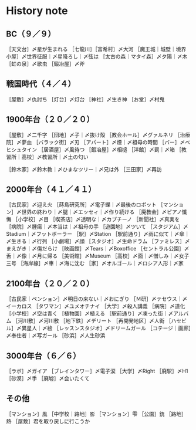 History note
===

## BC（９／９）

［天文台］〆星が生まれる
［七龍川］［富希村］〆大河
［魔王城｜城壁｜境界小屋］〆世界征服｜〆星降ろし｜〆弦は
［太古の森｜マタイ森］〆夕陽｜〆木
［虹の泉］〆歌虫
［鍛冶屋］〆斧

## 戦国時代（４／４）

［屋敷］〆仇討ち
［灯台］〆灯台
［神社］〆生き神
［お堂］〆村鬼

## 1900年台（２０／２０）

［屋敷］〆二千字
［団地］〆子｜〆抜け殻
［教会ホール］〆グァルネリ
［治療院］〆夢血
［バラック街］〆刃
［アパート］〆煙｜〆祖母の時間
［バー］〆ベヒシュタイン
［居酒屋］〆風待つ
［鍛冶屋］〆相槌
［洋館］〆罰｜〆箱
［教習所｜高校］〆教習所｜〆土の匂い

［鈴木家］〆鈴木教｜〆ひまなツリー｜〆兄は外
［三田家］〆再訪

## 2000年台（４１／４１）

［古民家］〆迎え火
［蒔島研究所］〆電子蝶｜〆最後のロボット
［マンション］〆世界の終わり｜〆腿｜〆エッセィ｜〆作り続ける
［廃教会］〆ピアノ懺悔
［小学校］〆目
［喫茶店］〆透明な｜〆カプチーノ
［新聞社］〆真実を
［病院］〆腫瘍｜〆本当は｜〆祖母の手
［遊園地］〆ツいて
［スタジアム］〆Stadium｜〆フットボーラー
［駅］〆Station
［駅前通り］〆雨に似て｜〆傘｜〆生きる｜〆行列
［小劇場］〆顔
［スタジオ］〆生命ドラム
［ファミレス］〆まえがき｜〆傷だらけ
［映画館］〆Tears｜〆Boxoffice
［セントラル公園］〆舌｜〆像｜〆月に帰る
［美術館］〆Museum
［高校］〆面｜〆憎しみ｜〆女子三号
［海岸線］〆車｜〆海に沈む
［家］〆オルゴール｜〆ロシア人形｜〆家

## 2100年台（２０／２０）

［古民家｜ペンション］〆明日の来ない｜〆おにぎり
［Ｍ研］〆テセウス｜〆イーカロス
［タワマン］〆ユメオチナイ
［大学］〆殺人講義
［病院］〆道化
［小学校］〆空は青く
［植物園］〆植える
［駅前通り］〆凍った街｜〆アルバム
［河川敷］〆河川敷
［地下鉄］〆デリート
［再開発地区］〆人街
［ハセビル］〆異星人｜〆絵
［レッスンスタジオ］〆ドリームガール
［コテージ｜画廊］〆奉仕者｜〆写ガール
［砂浜］〆人生砂浜

## 3000年台（６／６）

［ラボ］〆ガイア
［ブレインタワー］〆電子涙
［大学］〆Right
［廃駅］〆H1
［砂漠］〆手
［廃墟］〆会いたくて


## その他

［マンション］風
［中学校｜路地］影
［マンション］雫
［公園］銃
［路地］熱
［屋敷］君を取り戻しに行こうか
